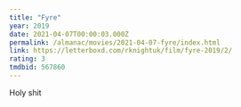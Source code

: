 ```yaml
---
title: "Fyre"
year: 2019
date: 2021-04-07T00:00:03.000Z
permalink: /almanac/movies/2021-04-07-fyre/index.html
link: https://letterboxd.com/rknightuk/film/fyre-2019/2/
rating: 3
tmdbid: 567860
---
```


Holy shit